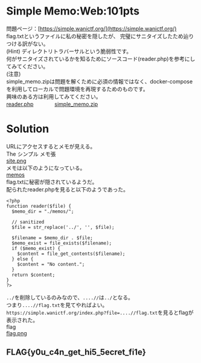 # Simple Memo:Web:101pts
問題ページ：[https://simple.wanictf.org/](https://simple.wanictf.org/)  
flag.txtというファイルに私の秘密を隠したが、 完璧にサニタイズしたため辿りつける訳がない。  
(Hint) ディレクトリトラバーサルという脆弱性です。  
何がサニタイズされているかを知るためにソースコード(reader.php)を参考にしてみてください。  
(注意)  
simple_memo.zipは問題を解くために必須の情報ではなく、docker-composeを利用してローカルで問題環境を再現するためのものです。  
興味のある方は利用してみてください。  
[reader.php](reader.php)　　　　[simple_memo.zip](simple_memo.zip)  

# Solution
URLにアクセスするとメモが見える。  
The シンプル メモ張  
[site.png](site/site.png)  
メモは以下のようになっている。  
[memos](site/memos)  
flag.txtに秘密が隠されているようだ。  
配られたreader.phpを見ると以下のようであった。  
```php:reader.php
<?php
function reader($file) {
  $memo_dir = "./memos/";

  // sanitized
  $file = str_replace('../', '', $file);
  
  $filename = $memo_dir . $file;
  $memo_exist = file_exists($filename);
  if ($memo_exist) {
    $content = file_get_contents($filename);
  } else {
    $content = "No content.";
  }
  return $content;
}
?>
```
`../`を削除しているのみなので、`....//`は`../`となる。  
つまり`....//flag.txt`を見てやればよい。  
`https://simple.wanictf.org/index.php?file=....//flag.txt`を見るとflagが表示された。  
flag  
[flag.png](site/flag.png)  

## FLAG{y0u_c4n_get_hi5_5ecret_fi1e}